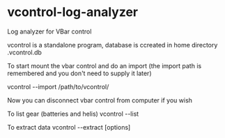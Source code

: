 # vcontrol-log-analyzer
Log analyzer for VBar control

vcontrol is a standalone program, database is ccreated in home directory .vcontrol.db

To start mount the vbar control and do an import (the import path is remembered and you don't need to supply it later)

vcontrol --import /path/to/vcontrol/

Now you can disconnect vbar control from computer if you wish

To list gear (batteries and helis)
vcontrol --list

To extract data
vcontrol --extract [options]
